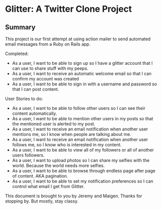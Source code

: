 Glitter: A Twitter Clone Project
================================

Summary
-------

This project is our first attempt at using action mailer to send automated email messages from a Ruby on Rails app.

Completed:

* As a user, I want to be able to sign up so I have a glitter account that I can use to share stuff with my peeps.
* As a user, I want to receive an automatic welcome email so that I can confirm my account was created
* As a user, I want to be able to sign in with a username and password so that I can post content.

User Stories to do:

* As a user, I want to be able to follow other users so I can see their content automatically.
* As a user, I want to be able to mention other users in my posts so that the mentioned user is alerted to my post.
* As a user, I want to receive an email notification when another user mentions me, so I know when people are talking about me.
* As a user, I want to receive an email notification when another user follows me, so I know who is interested in my content.
* As a user, I want to be able to view all of my followers or all of another users followers.
* As a user, I want to upload photos so I can share my selfies with the world. Because the world needs more selfies.
* As a user, I want to be able to browse through endless page after page of content. AKA pagination.
* As a user, I want to be able to set my notification preferences so I can control what email I get from Glitter.

This document is brought to you by Jeremy and Maigen. Thanks for stopping by. But mostly, stay classy.
